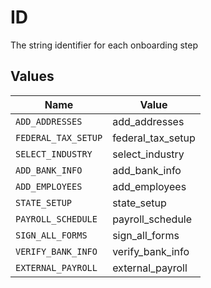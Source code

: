 # ID

The string identifier for each onboarding step


## Values

| Name                | Value               |
| ------------------- | ------------------- |
| `ADD_ADDRESSES`     | add_addresses       |
| `FEDERAL_TAX_SETUP` | federal_tax_setup   |
| `SELECT_INDUSTRY`   | select_industry     |
| `ADD_BANK_INFO`     | add_bank_info       |
| `ADD_EMPLOYEES`     | add_employees       |
| `STATE_SETUP`       | state_setup         |
| `PAYROLL_SCHEDULE`  | payroll_schedule    |
| `SIGN_ALL_FORMS`    | sign_all_forms      |
| `VERIFY_BANK_INFO`  | verify_bank_info    |
| `EXTERNAL_PAYROLL`  | external_payroll    |